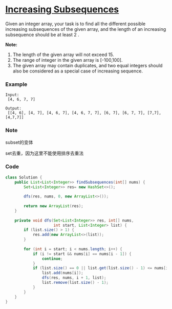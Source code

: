 # [Increasing Subsequences](https://leetcode.com/problems/increasing-subsequences/description/)

Given an integer array, your task is to find all the different possible increasing subsequences of the given array, and the length of an increasing subsequence should be at least 2 .

**Note:**

1. The length of the given array will not exceed 15.
2. The range of integer in the given array is \[-100,100\].
3. The given array may contain duplicates, and two equal integers should also be considered as a special case of increasing sequence.

### **Example**

```
Input:
 [4, 6, 7, 7]

Output:
 [[4, 6], [4, 7], [4, 6, 7], [4, 6, 7, 7], [6, 7], [6, 7, 7], [7,7], [4,7,7]]
```

### Note

subset的变体

set去重，因为这里不能使用排序去重法

### Code

```java
class Solution {
    public List<List<Integer>> findSubsequences(int[] nums) {
        Set<List<Integer>> res= new HashSet<>();
        
        dfs(res, nums, 0, new ArrayList<>());
        
        return new ArrayList(res);
    }
    
    private void dfs(Set<List<Integer>> res, int[] nums, 
                     int start, List<Integer> list) {
        if (list.size() > 1) {
            res.add(new ArrayList<>(list));
        }
        
        for (int i = start; i < nums.length; i++) {
            if (i != start && nums[i] == nums[i - 1]) {
                continue;
            }
            if (list.size() == 0 || list.get(list.size() - 1) <= nums[i]) {
                list.add(nums[i]);
                dfs(res, nums, i + 1, list);
                list.remove(list.size() - 1);
            }
        }
    }
}
```



